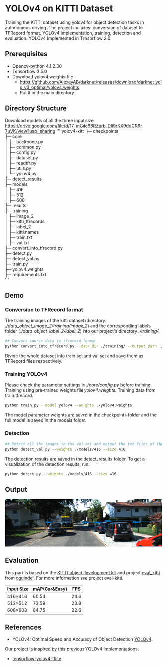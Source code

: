 # YOLOv4 on KITTI Dataset
Training the KITTI dataset using yolov4 for object detection tasks in autonomous driving. 
The project includes: conversion of dataset to TFRecord format, YOLOv4 implementation, training, detection and evaluation.
YOLOv4 Implemented in Tensorflow 2.0. 

## Prerequisites
- Opencv-python 4.1.2.30
- Tensorflow 2.5.0
- Download yolov4.weights file
   - https://github.com/AlexeyAB/darknet/releases/download/darknet_yolo_v3_optimal/yolov4.weights
   - Put it in the main directory

## Directory Structure

Download models of all the three input size: https://drive.google.com/file/d/17-mGdc98RZurb-DIi9rKX9ddGR6-7uVK/view?usp=sharing
'''
yolov4-kitti
├─ checkpoints  
├─ core  
│  ├─ backbone.py  
│  ├─ common.py  
│  ├─ config.py  
│  ├─ dataset.py  
│  ├─ readtfr.py  
│  ├─ utils.py  
│  └─ yolov4.py  
├─ detect_results  
├─ models  
│  ├─ 416  
│  ├─ 512  
│  ├─ 608  
├─ results  
├─ training  
│  ├─ image_2  
│  ├─ kitti_tfrecords  
│  ├─ label_2  
│  ├─ kitti.names  
│  ├─ train.txt  
│  ├─ val.txt  
├─ convert_into_tfrecord.py  
├─ detect.py  
├─ detect_val.py  
├─ train.py  
├─ yolov4.weights  
├─ requirements.txt  
'''
## Demo
### Conversion to TFRecord format
The training images of the kitti dataset (directory: *./data_object_image_2/training/image_2*) and the corresponding labels folder (*./data_object_label_2/label_2*) into our project's directory *./training/*.

```bash
## Convert source data to tfrecord format
python convert_into_tfrecord.py --data_dir ./training/ --output_path ./training/kitti_tfrecords/
```

Divide the whole dataset into train set and val set and save them as TFRecord files respectively.

### Training YOLOv4

Please check the parameter settings in *./core/config.py* before training.
Training using pre-trained weights file *yolov4.weights*.
Training data from train.tfrecord.


```bash
python train.py --model yolov4 --weights ./yolov4.weights
```

The model parameter weights are saved in the checkpoints folder and the full model is saved in the models folder.

### Detection

```bash
## Detect all the images in the val set and output the txt files of the detection results
python detect_val.py --weights ./models/416 --size 416
```

The detection results are saved in the detect_results folder.
To get a visualization of the detection results, run:
```bash
python detect.py --weights ./models/416 --size 416
```

## Output

![load failed](result_test_000031.png)

## Evaluation

This part is based on the [KITTI object development kit](http://www.cvlibs.net/datasets/kitti/eval_object.php) and project [eval_kitti](https://github.com/cguindel/eval_kitti) from [cguindel](https://github.com/cguindel).
For more information see project eval-kitti.

| Input Size | mAP(Car&Easy) | FPS  |
| ---------- | ------------- | ---- |
| 416×416    | 60.54         | 24.6 |
| 512×512    | 73.59         | 23.8 |
| 608×608    | 84.75         | 22.6 |



## References

  * YOLOv4: Optimal Speed and Accuracy of Object Detection [YOLOv4](https://arxiv.org/abs/2004.10934).

   Our project is inspired by this previous YOLOv4 implementations:
  * [tensorflow-yolov4-tflite](https://github.com/hunglc007/tensorflow-yolov4-tflite)

